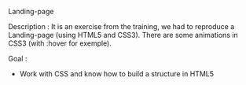 Landing-page

Description :
It is an exercise from the training, we had to reproduce a Landing-page (using HTML5 and CSS3). 
There are some animations in CSS3 (with :hover for exemple).

Goal : 
- Work with CSS and know how to build a structure in HTML5
